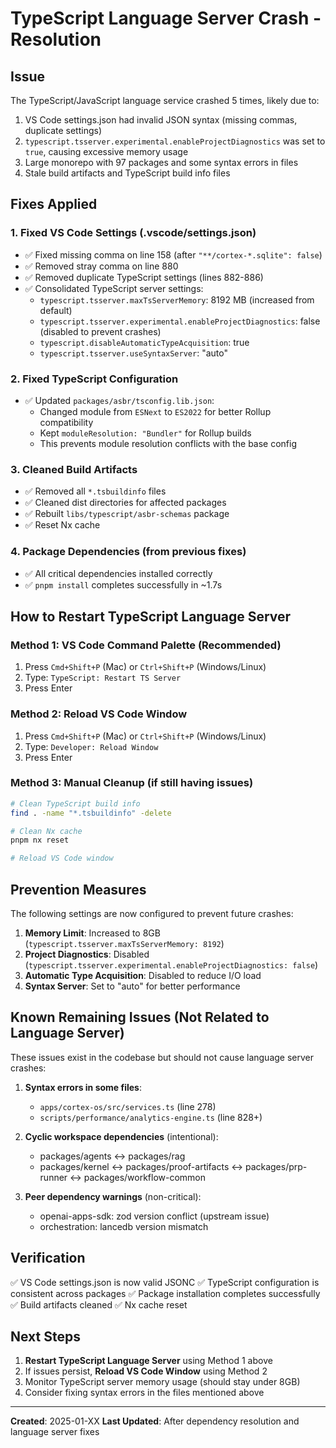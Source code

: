 # TypeScript Language Server Crash - Resolution

## Issue
The TypeScript/JavaScript language service crashed 5 times, likely due to:
1. VS Code settings.json had invalid JSON syntax (missing commas, duplicate settings)
2. `typescript.tsserver.experimental.enableProjectDiagnostics` was set to `true`, causing excessive memory usage
3. Large monorepo with 97 packages and some syntax errors in files
4. Stale build artifacts and TypeScript build info files

## Fixes Applied

### 1. Fixed VS Code Settings (.vscode/settings.json)
- ✅ Fixed missing comma on line 158 (after `"**/cortex-*.sqlite": false`)
- ✅ Removed stray comma on line 880
- ✅ Removed duplicate TypeScript settings (lines 882-886)
- ✅ Consolidated TypeScript server settings:
  - `typescript.tsserver.maxTsServerMemory`: 8192 MB (increased from default)
  - `typescript.tsserver.experimental.enableProjectDiagnostics`: false (disabled to prevent crashes)
  - `typescript.disableAutomaticTypeAcquisition`: true
  - `typescript.tsserver.useSyntaxServer`: "auto"

### 2. Fixed TypeScript Configuration
- ✅ Updated `packages/asbr/tsconfig.lib.json`:
  - Changed module from `ESNext` to `ES2022` for better Rollup compatibility
  - Kept `moduleResolution: "Bundler"` for Rollup builds
  - This prevents module resolution conflicts with the base config

### 3. Cleaned Build Artifacts
- ✅ Removed all `*.tsbuildinfo` files
- ✅ Cleaned dist directories for affected packages
- ✅ Rebuilt `libs/typescript/asbr-schemas` package
- ✅ Reset Nx cache

### 4. Package Dependencies (from previous fixes)
- ✅ All critical dependencies installed correctly
- ✅ `pnpm install` completes successfully in ~1.7s

## How to Restart TypeScript Language Server

### Method 1: VS Code Command Palette (Recommended)
1. Press `Cmd+Shift+P` (Mac) or `Ctrl+Shift+P` (Windows/Linux)
2. Type: `TypeScript: Restart TS Server`
3. Press Enter

### Method 2: Reload VS Code Window
1. Press `Cmd+Shift+P` (Mac) or `Ctrl+Shift+P` (Windows/Linux)
2. Type: `Developer: Reload Window`
3. Press Enter

### Method 3: Manual Cleanup (if still having issues)
```bash
# Clean TypeScript build info
find . -name "*.tsbuildinfo" -delete

# Clean Nx cache
pnpm nx reset

# Reload VS Code window
```

## Prevention Measures

The following settings are now configured to prevent future crashes:

1. **Memory Limit**: Increased to 8GB (`typescript.tsserver.maxTsServerMemory: 8192`)
2. **Project Diagnostics**: Disabled (`typescript.tsserver.experimental.enableProjectDiagnostics: false`)
3. **Automatic Type Acquisition**: Disabled to reduce I/O load
4. **Syntax Server**: Set to "auto" for better performance

## Known Remaining Issues (Not Related to Language Server)

These issues exist in the codebase but should not cause language server crashes:

1. **Syntax errors in some files**:
   - `apps/cortex-os/src/services.ts` (line 278)
   - `scripts/performance/analytics-engine.ts` (line 828+)

2. **Cyclic workspace dependencies** (intentional):
   - packages/agents ↔ packages/rag
   - packages/kernel ↔ packages/proof-artifacts ↔ packages/prp-runner ↔ packages/workflow-common

3. **Peer dependency warnings** (non-critical):
   - openai-apps-sdk: zod version conflict (upstream issue)
   - orchestration: lancedb version mismatch

## Verification

✅ VS Code settings.json is now valid JSONC
✅ TypeScript configuration is consistent across packages
✅ Package installation completes successfully
✅ Build artifacts cleaned
✅ Nx cache reset

## Next Steps

1. **Restart TypeScript Language Server** using Method 1 above
2. If issues persist, **Reload VS Code Window** using Method 2
3. Monitor TypeScript server memory usage (should stay under 8GB)
4. Consider fixing syntax errors in the files mentioned above

---

**Created**: 2025-01-XX
**Last Updated**: After dependency resolution and language server fixes
